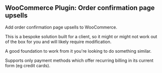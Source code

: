 ## WooCommerce Plugin: Order confirmation page upsells

Add order confirmation page upsells to WooCommerce.

This is a bespoke solution built for a client, so it might or might not work out of the box for you and will likely require modification.

A good foundation to work from it you're looking to do something similar.

Supports only payment methods which offer recurring billing in its current form (eg credit cards).
